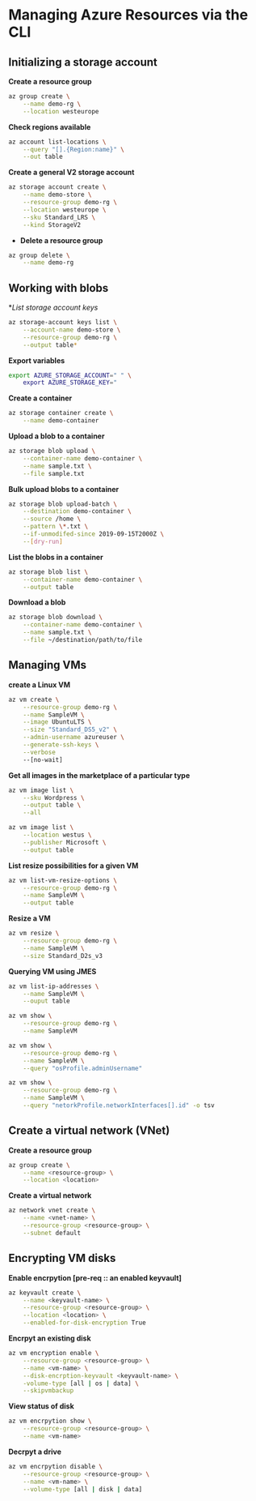 # Managing Azure Resources via the CLI

## Initializing a storage account

**Create a resource group**

```bash
az group create \
	--name demo-rg \
	--location westeurope
```	

**Check regions available**

```bash
az account list-locations \
	--query "[].{Region:name}" \
	--out table
```

**Create a general V2 storage account**

```bash
az storage account create \
	--name demo-store \
	--resource-group demo-rg \
	--location westeurope \
	--sku Standard_LRS \
	--kind StorageV2
```
	
- **Delete a resource group**

```bash
az group delete \
	--name demo-rg
```

## Working with blobs
	
**List storage account keys*

```bash
az storage-account keys list \
	--account-name demo-store \
	--resource-group demo-rg \
	--output table*
```

**Export variables**

```bash
export AZURE_STORAGE_ACCOUNT=" " \
	export AZURE_STORAGE_KEY=" 
```

**Create a container**

```bash
az storage container create \
	--name demo-container
```	

**Upload a blob to a container**

```bash
az storage blob upload \
	--container-name demo-container \
	--name sample.txt \
	--file sample.txt
```

**Bulk upload blobs to a container**

```bash
az storage blob upload-batch \
	--destination demo-container \
	--source /home \
	--pattern \*.txt \
  	--if-unmodifed-since 2019-09-15T2000Z \
	--[dry-run]
```	
	
**List the blobs in a container**	

```bash	
az storage blob list \
	--container-name demo-container \
	--output table
```	
	
**Download a blob**

```bash
az storage blob download \
	--container-name demo-container \
	--name sample.txt \
	--file ~/destination/path/to/file
```	
	
## Managing VMs

**create a Linux VM**

```bash
az vm create \
	--resource-group demo-rg \
	--name SampleVM \
	--image UbuntuLTS \
	--size "Standard_DS5_v2" \
	--admin-username azureuser \
	--generate-ssh-keys \
	--verbose
	--[no-wait]
```

**Get all images in the marketplace of a particular type**

```bash
az vm image list \
	--sku Wordpress \
	--output table \
	--all
```

```bash
az vm image list \
	--location westus \
	--publisher Microsoft \
	--output table
```

**List resize possibilities for a given VM**

```bash
az vm list-vm-resize-options \
	--resource-group demo-rg \
	--name SampleVM \
	--output table
```

**Resize a VM**

```bash
az vm resize \
	--resource-group demo-rg \
	--name SampleVM \
	--size Standard_D2s_v3
```

**Querying VM using JMES**

```bash
az vm list-ip-addresses \
	--name SampleVM \
	--ouput table
```

```bash
az vm show \
	--resource-group demo-rg \
	--name SampleVM
```	

```bash
az vm show \
	--resource-group demo-rg \
	--name SampleVM \
	--query "osProfile.adminUsername"
```

```bash
az vm show \
	--resource-group demo-rg \
	--name SampleVM \
	--query "netorkProfile.networkInterfaces[].id" -o tsv
```

## Create a virtual network (VNet)

**Create a resource group**

```bash
az group create \
	--name <resource-group> \
	--location <location>
```

**Create a virtual network**

```bash
az network vnet create \
	--name <vnet-name> \
	--resource-group <resource-group> \
	--subnet default
```
	
## Encrypting VM disks

**Enable encrpytion [pre-req :: an enabled keyvault]**

```bash
az keyvault create \
	--name <keyvault-name> \
	--resource-group <resource-group> \
	--location <location> \
	--enabled-for-disk-encryption True
```

**Encrpyt an existing disk**

```bash
az vm encryption enable \
	--resource-group <resource-group> \
	--name <vm-name> \
	--disk-encrption-keyvault <keyvault-name> \
	-volume-type [all | os | data] \
	--skipvmbackup
```
	
**View status of disk**

```bash
az vm encrpytion show \
	--resource-group <resource-group> \
	--name <vm-name>
```

**Decrpyt a drive**

```bash
az vm encrpytion disable \
	--resource-group <resource-group> \
	--name <vm-name> \
	--volume-type [all | disk | data]
```
